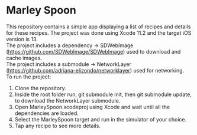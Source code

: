# Marley Spoon

This repository contains a simple app displaying a list of recipes and details for these recipes.
The project was done using Xcode 11.2 and the target iOS version is 13.  
The project includes a dependency -> SDWebImage (https://github.com/SDWebImage/SDWebImage) used to download and cache images.  
The project includes a submodule -> NetworkLayer (https://github.com/adriana-elizondo/networklayer) used for networking.  
To run the project:  
  
1. Clone the repository.
2. Inside the root folder run, git submodule init, then git submodule update, to download the NetworkLayer submodule.
3. Open MarleySpoon.xcodeproj using Xcode and wait until all the dependencies are loaded.
4. Select the MarleySpoon target and run in the simulator of your choice.
5. Tap any recipe to see more details.

